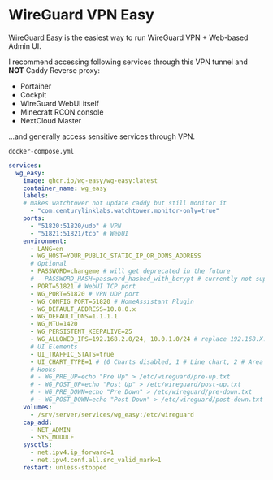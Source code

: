 # WireGuard VPN Easy
[WireGuard Easy](https://github.com/wg-easy/wg-easy) is the easiest way to run WireGuard VPN + Web-based Admin UI.

I recommend accessing following services through this VPN tunnel and **NOT** Caddy Reverse proxy:

- Portainer
- Cockpit
- WireGuard WebUI itself
- Minecraft RCON console
- NextCloud Master

...and generally access sensitive services through VPN.

``docker-compose.yml``
```yaml
services:
  wg_easy:
    image: ghcr.io/wg-easy/wg-easy:latest
    container_name: wg_easy
    labels:
    # makes watchtower not update caddy but still monitor it
      - "com.centurylinklabs.watchtower.monitor-only=true"
    ports:
      - "51820:51820/udp" # VPN
      - "51821:51821/tcp" # WebUI
    environment:
      - LANG=en
      - WG_HOST=YOUR_PUBLIC_STATIC_IP_OR_DDNS_ADDRESS
      # Optional
      - PASSWORD=changeme # will get deprecated in the future
      # - PASSWORD_HASH=password_hashed_with_bcrypt # currently not supported
      - PORT=51821 # WebUI TCP port
      - WG_PORT=51820 # VPN UDP port
      - WG_CONFIG_PORT=51820 # HomeAssistant Plugin
      - WG_DEFAULT_ADDRESS=10.8.0.x
      - WG_DEFAULT_DNS=1.1.1.1
      - WG_MTU=1420
      - WG_PERSISTENT_KEEPALIVE=25
      - WG_ALLOWED_IPS=192.168.2.0/24, 10.0.1.0/24 # replace 192.168.X.X part if nessesary
      # UI Elements
      - UI_TRAFFIC_STATS=true
      - UI_CHART_TYPE=1 # (0 Charts disabled, 1 # Line chart, 2 # Area chart, 3 # Bar chart)
      # Hooks
      # - WG_PRE_UP=echo "Pre Up" > /etc/wireguard/pre-up.txt
      # - WG_POST_UP=echo "Post Up" > /etc/wireguard/post-up.txt
      # - WG_PRE_DOWN=echo "Pre Down" > /etc/wireguard/pre-down.txt
      # - WG_POST_DOWN=echo "Post Down" > /etc/wireguard/post-down.txt
    volumes:
      - /srv/server/services/wg_easy:/etc/wireguard
    cap_add:
      - NET_ADMIN
      - SYS_MODULE
    sysctls:
      - net.ipv4.ip_forward=1
      - net.ipv4.conf.all.src_valid_mark=1
    restart: unless-stopped
```